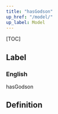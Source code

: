 ```yaml
---
title: "hasGodson"
up_href: "/model/"
up_label: Model
---
```


[TOC]

## Label

### English
hasGodson


## Definition



    
